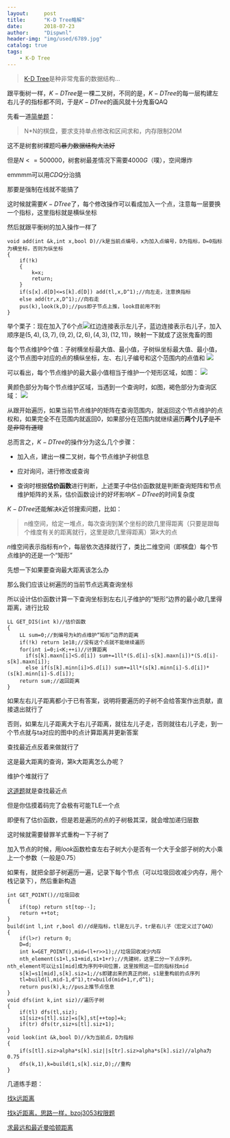 ```yaml
---
layout:     post
title:      "K-D Tree略解"
date:       2018-07-23
author:     "Dispwnl"
header-img: "img/used/6789.jpg"
catalog: true
tags:
    - K-D Tree
---
```

>[K-D Tree](https://baike.baidu.com/item/kd-tree/2302515?fr=aladdin)是种非常鬼畜的数据结构...

跟平衡树一样，$K-D Tree$是一棵二叉树，不同的是，$K-D Tree$的每一层构建左右儿子的指标都不同，于是$K-D Tree$的画风就十分鬼畜QAQ

先看一道[简单题](https://www.luogu.org/problemnew/show/P4148)：
>N*N的棋盘，要求支持单点修改和区间求和，内存限制20M

这不是树套树裸题吗~~暴力数据结构大法好~~

但是$N<=500000$，树套树最差情况下需要$4000G$（噗），空间爆炸

emmmm可以用$CDQ$分治搞

那要是强制在线就不能搞了

这时候就需要$K-D Tree$了，每个修改操作可以看成加入一个点，注意每一层要换一个指标，这里指标就是横纵坐标

然后就跟平衡树的加入操作一样了
```
void add(int &k,int x,bool D)//k是当前点编号，x为加入点编号，D为指标，D=0指标为横坐标，否则为纵坐标
{
	if(!k)
	{
		k=x;
		return;
	}
	if(s[x].d[D]<=s[k].d[D]) add(tl,x,D^1);//向左走，注意换指标
	else add(tr,x,D^1);//向右走
	pus(k),look(k,D);//pus即子节点上推，look目前用不到
}
```
举个栗子：现在加入了6个点![](http://a-failure.github.io/img/study/k-dTree1.png)红边连接表示左儿子，蓝边连接表示右儿子，加入顺序是$(5,4),(3,7),(9,2),(2,6),(4,3),(12,11)$，映射一下就成了这张鬼畜的图

每个节点维护9个值：子树横坐标最大值、最小值，子树纵坐标最大值、最小值，这个节点图中对应的点的横纵坐标，左、右儿子编号和这个范围内的点值和
![](/img/study/k-dTree2.png)

可以看出，每个节点维护的最大最小值相当于维护一个矩形区域，如图：
![](/img/study/k-dTree4.png)

黄颜色部分为每个节点维护区域，当遇到一个查询时，如图，褐色部分为查询区域：
![](/img/study/k-dTree5.png)

从跟开始遍历，如果当前节点维护的矩阵在查询范围内，就返回这个节点维护的点权和，如果完全不在范围内就返回0，如果部分在范围内就继续遍历**两个儿子**~~是不是非常有道理~~

总而言之，$K-D Tree$的操作分为这么几个步骤：

- 加入点，建出一棵二叉树，每个节点维护子树信息

- 应对询问，进行修改或查询

- 查询时根据**估价函数**进行判断，上述栗子中估价函数就是判断查询矩阵和节点维护矩阵的关系，估价函数设计的好坏影响$K-D Tree$的时间复杂度

$K-D Tree$还能解决$k$近邻搜索问题，比如：

>n维空间，给定一堆点，每次查询到某个坐标的欧几里得距离（只要是跟每个维度有关的距离就行，这里是欧几里得距离）第$k$大的点

$n$维空间表示指标有$n$个，每层依次选择就行了，类比二维空间（即棋盘）每个节点维护的还是一个“矩形”

先想一下如果要查询最大距离该怎么办

那么我们应该让树遍历的当前节点远离查询坐标

所以设计估价函数计算一下查询坐标到左右儿子维护的“矩形”边界的最小欧几里得距离，进行比较
```
LL GET_DIS(int k)//估价函数
{
	LL sum=0;//到编号为k的点维护“矩形”边界的距离
	if(!k) return 1e18;//没有这个点就不能继续遍历
	for(int i=0;i<K;++i)//计算距离
	  if(s[k].maxn[i]<S.d[i]) sum+=1ll*(S.d[i]-s[k].maxn[i])*(S.d[i]-s[k].maxn[i]);
	  else if(s[k].minn[i]>S.d[i]) sum+=1ll*(s[k].minn[i]-S.d[i])*(s[k].minn[i]-S.d[i]);
	return sum;//返回距离
}
```
如果左右儿子距离都小于已有答案，说明将要遍历的子树不会给答案作出贡献，直接退出就行了

否则，如果左儿子距离大于右儿子距离，就往左儿子走，否则就往右儿子走，到一个节点就与ta对应的图中的点计算距离并更新答案

查找最近点反着来做就行了

这是最大距离的查询，第k大距离怎么办呢？

维护个堆就行了

[这道题](https://www.luogu.org/problemnew/show/P4169)就是查找最近点

但是你估摸着码完了会极有可能TLE一个点

即便有了估价函数，但是若是遍历的点的子树极其深，就会增加递归层数

这时候就需要替罪羊式重构一下子树了

加入节点的时候，用$look$函数检查左右子树大小是否有一个大于全部子树的大小乘上一个参数（一般是$0.75$）

如果有，就把全部子树遍历一遍，记录下每个节点（可以垃圾回收减少内存，用个栈记录下），然后重新构造
```
int GET_POINT()//垃圾回收
{
    if(top) return st[top--];
    return ++tot;
}
build(int l,int r,bool d)//d是指标，tl是左儿子，tr是右儿子（宏定义过了QAQ）
{
    if(l>r) return 0;
    D=d;
    int k=GET_POINT(),mid=(l+r>>1);//垃圾回收减少内存
    nth_element(s1+l,s1+mid,s1+1+r);//先建树，这里二分一下点序列，nth_element可以让s1[mid]成为序列中间位置，这里按照这一层的指标找mid
    s[k]=s1[mid],s[k].siz=1;//s即建出来的真正的树，s1是重构前的点序列
    tl=build(l,mid-1,d^1),tr=build(mid+1,r,d^1);
    return pus(k),k;//pus上推节点信息
}
void dfs(int k,int siz)//遍历子树
{
    if(tl) dfs(tl,siz);
    s1[siz+s[tl].siz]=s[k],st[++top]=k;
    if(tr) dfs(tr,siz+s[tl].siz+1);
}
void look(int &k,bool D)//k为当前点，D为指标
{
    if(s[tl].siz>alpha*s[k].siz||s[tr].siz>alpha*s[k].siz)//alpha为0.75
    dfs(k,1),k=build(1,s[k].siz,D);//重构
}
```

几道练手题：

[找k远距离](https://www.luogu.org/problemnew/show/P4357)

[找k近距离，思路一样，bzoj3053权限题](https://www.lydsy.com/JudgeOnline/problem.php?id=3053)

[求最远和最近曼哈顿距离](https://www.luogu.org/problemnew/show/P2479)
